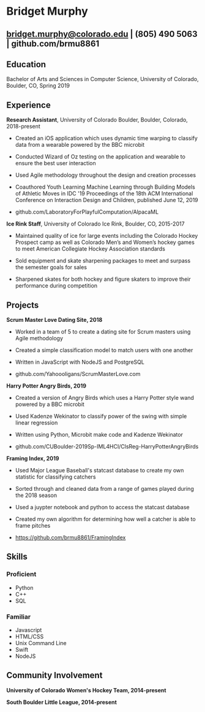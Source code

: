 # Bridget Murphy
## bridget.murphy@colorado.edu | (805) 490 5063 | github.com/brmu8861
## Education
Bachelor of Arts and Sciences in Computer Science, University of Colorado, Boulder, CO, Spring 2019
## Experience
**Research Assistant**, University of Colorado Boulder, Boulder, Colorado, 2018-present

- Created an iOS application which uses dynamic time warping to classify data from a wearable powered by the BBC microbit

-	Conducted Wizard of Oz testing on the application and wearable to ensure the best user interaction

-	Used Agile methodology throughout the design and creation processes

-	Coauthored Youth Learning Machine Learning through Building Models of Athletic Moves in IDC '19 Proceedings of the 18th ACM International Conference on Interaction Design and Children, published June 12, 2019

-	github.com/LaboratoryForPlayfulComputation/AlpacaML


**Ice Rink Staff**, University of Colorado Ice Rink, Boulder, CO, 2015-2017
- Maintained quality of ice for large events including the Colorado Hockey Prospect camp as well as Colorado Men’s and Women’s      hockey games to meet American Collegiate Hockey Association standards

- Sold equipment and skate sharpening packages to meet and surpass the semester goals for sales

- Sharpened skates for both hockey and figure skaters to improve their performance during competition

## Projects
**Scrum Master Love Dating Site, 2018**
-	Worked in a team of 5 to create a dating site for Scrum masters using Agile methodology

-	Created a simple classification model to match users with one another

-	Written in JavaScript with NodeJS and PostgreSQL

-	github.com/Yahoooligans/ScrumMasterLove.com

**Harry Potter Angry Birds, 2019**
-	Created a version of Angry Birds which uses a Harry Potter style wand powered by a BBC microbit

-	Used Kadenze Wekinator to classify power of the swing with simple linear regression

-	Written using Python, Microbit make code and Kadenze Wekinator

-	github.com/CUBoulder-2019Sp-IML4HCI/ClsReg-HarryPotterAngryBirds

**Framing Index, 2019**
- Used Major League Baseball's statcast database to create my own statistic for classifying catchers

- Sorted through and cleaned data from a range of games played during the 2018 season

- Used a juypter notebook and python to access the statcast database

- Created my own algorithm for determining how well a catcher is able to frame pitches

- https://github.com/brmu8861/FramingIndex

## Skills
### Proficient
- Python
- C++
- SQL

### Familiar
- Javascript
- HTML/CSS
- Unix Command Line
- Swift 
- NodeJS
## Community Involvement
**University of Colorado Women's Hockey Team, 2014-present**

**South Boulder Little League, 2014-present**
